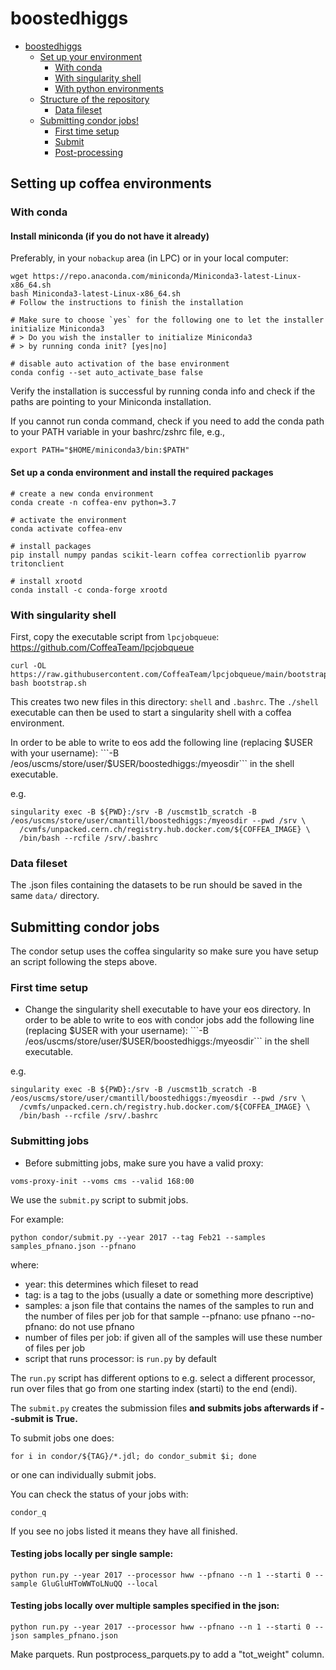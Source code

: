 # boostedhiggs

<!-- TOC -->

- [boostedhiggs](#boostedhiggs)
    - [Set up your environment](#setting-up-coffea-environments)
        - [With conda](#with-conda)
        - [With singularity shell](#with-singularity-shell)
        - [With python environments](#with-python-environments)
    - [Structure of the repository](#structure-of-the-repository)
        - [Data fileset](#data-fileset)
    - [Submitting condor jobs!](#submitting-condor-jobs)
        - [First time setup](#first-time-setup)
        - [Submit](#submitting-jobs)
        - [Post-processing](#post-processing)

<!-- /TOC -->


## Setting up coffea environments

### With conda

#### Install miniconda (if you do not have it already)
Preferably, in your `nobackup` area (in LPC) or in your local computer:
```
wget https://repo.anaconda.com/miniconda/Miniconda3-latest-Linux-x86_64.sh
bash Miniconda3-latest-Linux-x86_64.sh
# Follow the instructions to finish the installation

# Make sure to choose `yes` for the following one to let the installer initialize Miniconda3
# > Do you wish the installer to initialize Miniconda3
# > by running conda init? [yes|no]

# disable auto activation of the base environment
conda config --set auto_activate_base false
```
Verify the installation is successful by running conda info and check if the paths are pointing to your Miniconda installation.

If you cannot run conda command, check if you need to add the conda path to your PATH variable in your bashrc/zshrc file, e.g.,
```
export PATH="$HOME/miniconda3/bin:$PATH"
```
#### Set up a conda environment and install the required packages
```
# create a new conda environment
conda create -n coffea-env python=3.7

# activate the environment
conda activate coffea-env

# install packages
pip install numpy pandas scikit-learn coffea correctionlib pyarrow tritonclient

# install xrootd
conda install -c conda-forge xrootd
```

### With singularity shell

First, copy the executable script from `lpcjobqueue`: https://github.com/CoffeaTeam/lpcjobqueue
```
curl -OL https://raw.githubusercontent.com/CoffeaTeam/lpcjobqueue/main/bootstrap.sh
bash bootstrap.sh
```

This creates two new files in this directory: `shell` and `.bashrc`.
The `./shell` executable can then be used to start a singularity shell with a coffea environment.

In order to be able to write to eos add the following line (replacing $USER with your username):
```-B /eos/uscms/store/user/$USER/boostedhiggs:/myeosdir```
in the shell executable.

e.g.
```
singularity exec -B ${PWD}:/srv -B /uscmst1b_scratch -B /eos/uscms/store/user/cmantill/boostedhiggs:/myeosdir --pwd /srv \
  /cvmfs/unpacked.cern.ch/registry.hub.docker.com/${COFFEA_IMAGE} \
  /bin/bash --rcfile /srv/.bashrc
```

### Data fileset

The .json files containing the datasets to be run should be saved in the same `data/` directory.

## Submitting condor jobs

The condor setup uses the coffea singularity so make sure you have setup an script following the steps above.

### First time setup

- Change the singularity shell executable to have your eos directory.
In order to be able to write to eos with condor jobs add the following line (replacing $USER with your username):
```-B /eos/uscms/store/user/$USER/boostedhiggs:/myeosdir```
in the shell executable.

e.g.
```
singularity exec -B ${PWD}:/srv -B /uscmst1b_scratch -B /eos/uscms/store/user/cmantill/boostedhiggs:/myeosdir --pwd /srv \
  /cvmfs/unpacked.cern.ch/registry.hub.docker.com/${COFFEA_IMAGE} \
  /bin/bash --rcfile /srv/.bashrc
```

### Submitting jobs
- Before submitting jobs, make sure you have a valid proxy:
```
voms-proxy-init --voms cms --valid 168:00
```

We use the `submit.py` script to submit jobs.

For example:
```
python condor/submit.py --year 2017 --tag Feb21 --samples samples_pfnano.json --pfnano
```
where:
- year: this determines which fileset to read
- tag: is a tag to the jobs (usually a date or something more descriptive)
- samples: a json file that contains the names of the samples to run and the number of files per job for that sample
--pfnano: use pfnano
--no-pfnano: do not use pfnano
- number of files per job: if given all of the samples will use these number of files per job
- script that runs processor: is `run.py` by default


The `run.py` script has different options to e.g. select a different processor, run over files that go from one starting index (starti) to the end (endi).

The `submit.py` creates the submission files **and submits jobs afterwards if --submit is True.**

To submit jobs one does:
```
for i in condor/${TAG}/*.jdl; do condor_submit $i; done
```
or one can individually submit jobs.

You can check the status of your jobs with:
```
condor_q
```
If you see no jobs listed it means they have all finished.

#### Testing jobs locally per single sample:
```
python run.py --year 2017 --processor hww --pfnano --n 1 --starti 0 --sample GluGluHToWWToLNuQQ --local
```

#### Testing jobs locally over multiple samples specified in the json:
```
python run.py --year 2017 --processor hww --pfnano --n 1 --starti 0 --json samples_pfnano.json
```

Make parquets. Run postprocess_parquets.py to add a "tot_weight" column.
